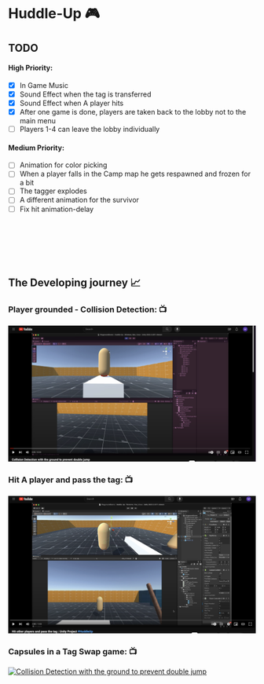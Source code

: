 # Huddle-Up 🎮


## TODO
#### High Priority:
- [x] In Game Music
- [x] Sound Effect when the tag is transferred
- [x] Sound Effect when A player hits
- [x] After one game is done, players are taken back to the lobby not to the main menu
- [ ] Players 1-4 can leave the lobby individually

#### Medium Priority:
- [ ] Animation for color picking
- [ ] When a player falls in the Camp map he gets respawned and frozen for a bit
- [ ] The tagger explodes
- [ ] A different animation for the survivor
- [ ] Fix hit animation-delay
##
<br><br><Br><br>

## The Developing journey 📈
### Player grounded - Collision Detection: 📺
[![Collision Detection with the ground to prevent double jump](img/player_ground_collision.png)](https://www.youtube.com/watch?v=RV0QfxW1PRk)


### Hit A player and pass the tag: 📺
[![Collision Detection with the ground to prevent double jump](img/player_hit.png)]([https://www.youtube.com/watch?v=RV0QfxW1PRk](https://www.youtube.com/watch?v=4jVJt0QTGV4))


### Capsules in a Tag Swap game: 📺
[![Collision Detection with the ground to prevent double jump](https://github.com/MiAlhazmi/Huddle-Up/assets/66153506/aac054e4-26fe-4ff1-b56e-119295e33e53)](https://youtu.be/z4mif9l-B3g)
